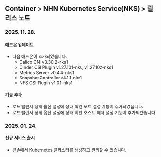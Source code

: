 ## Container > NHN Kubernetes Service(NKS) > 릴리스 노트

### 2025. 11. 28.

#### 애드온 업데이트
* 다음 애드온이 추가되었습니다.
    * Calico CNI v3.30.2-nks1
    * Cinder CSI Plugin v1.27.101-nks, v1.27.102-nks1
    * Metrics Server v0.4.4-nks1
    * Snapshot Controller v4.1.1-nks1
    * NFS CSI Plugin v1.0.1-nks1

#### 기능 추가
* 로드 밸런서 상세 옵션 설정에 상태 확인 포트 설정 기능이 추가되었습니다.
* 로드 밸런서 상세 옵션 설정에 상태 확인 호스트 헤더 설정 기능이 추가되었습니다.


### 2025. 01. 24.
#### 신규 서비스 출시
* 콘솔에서 Kubernetes 클러스터를 생성하고 관리할 수 있습니다.
